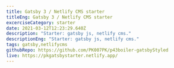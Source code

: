 ```yaml
---
title: Gatsby 3 / Netlify CMS starter
titleEng: Gatsby 3 / Netlify CMS starter
excerciseCategory: starter
date: 2021-03-12T12:23:29.640Z
description: "Starter: gatsby js, netlify cms."
descriptionEng: "Starter: gatsby js, netlify cms."
tags: gatsby,netlifycms
githubRepo: https://github.com/PK007PK/p43boiler-gatsbyStyled
live: https://pkgatsbystarter.netlify.app/
---
```

